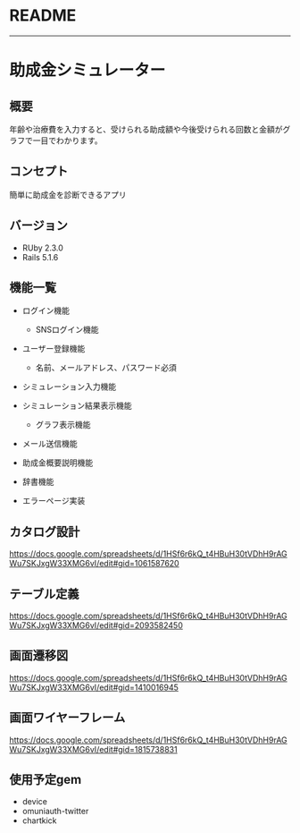 # README
***

# 助成金シミュレーター


## 概要

年齢や治療費を入力すると、受けられる助成額や今後受けられる回数と金額がグラフで一目でわかります。


## コンセプト

簡単に助成金を診断できるアプリ


## バージョン

* RUby 2.3.0
* Rails 5.1.6


## 機能一覧
* ログイン機能

  * SNSログイン機能

* ユーザー登録機能

  * 名前、メールアドレス、パスワード必須

* シミュレーション入力機能
* シミュレーション結果表示機能

  * グラフ表示機能

* メール送信機能
* 助成金概要説明機能
* 辞書機能
* エラーページ実装


## カタログ設計
https://docs.google.com/spreadsheets/d/1HSf6r6kQ_t4HBuH30tVDhH9rAGWu7SKJxgW33XMG6vI/edit#gid=1061587620


## テーブル定義
https://docs.google.com/spreadsheets/d/1HSf6r6kQ_t4HBuH30tVDhH9rAGWu7SKJxgW33XMG6vI/edit#gid=2093582450


## 画面遷移図
https://docs.google.com/spreadsheets/d/1HSf6r6kQ_t4HBuH30tVDhH9rAGWu7SKJxgW33XMG6vI/edit#gid=1410016945


## 画面ワイヤーフレーム
https://docs.google.com/spreadsheets/d/1HSf6r6kQ_t4HBuH30tVDhH9rAGWu7SKJxgW33XMG6vI/edit#gid=1815738831


## 使用予定gem
* device
* omuniauth-twitter
* chartkick
